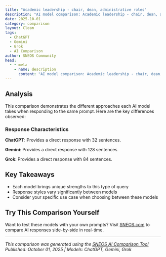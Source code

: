 ```yaml
---
title: "Academic leadership - chair, dean, administrative roles"
description: "AI model comparison: Academic leadership - chair, dean, administrative roles..."
date: 2025-10-01
category: comparison
layout: Clean
tags:
  - ChatGPT
  - Gemini
  - Grok
  - AI Comparison
author: SNEOS Community
head:
  - - meta
    - name: description
      content: "AI model comparison: Academic leadership - chair, dean, administrative roles..."
---
```


<ChatComparison
  title="Academic leadership - chair, dean, administrative roles"
  prompt="Academic leadership - chair, dean, administrative roles"
  :responses='{"ChatGPT": "Certainly! Here\u2019s an overview of academic leadership roles such as Chair, Dean, and other administrative positions within academia:\n\n### Academic Leadership Roles\n\n#### 1. Department Chair (or Head)\n- **Role:** Oversees a specific academic department within a college or university.\n- **Responsibilities:**\n - Manage faculty recruitment, promotion, and development.\n - Coordinate curriculum development and academic programs.\n - Oversee departmental budgeting and resource allocation.\n - Represent the department in college or university meetings.\n - Facilitate communication between faculty, administration, and students.\n - Handle scheduling of courses and assignments.\n- **Typical Term:** Often appointed for 3-5 years, renewable.\n- **Skills Needed:** Leadership, communication, organizational management, conflict resolution.\n\n#### 2. Dean\n- **Role:** Leads a college, school, or faculty (a larger academic unit than a department).\n- **Responsibilities:**\n - Provide strategic vision and academic leadership.\n - Oversee multiple departments or programs.\n - Manage budget and fundraising efforts.\n - Promote faculty development and research initiatives.\n - Enhance student experience and academic quality.\n - Represent the college/school within the university and externally.\n- **Typical Term:** 3-5 years, often renewable.\n- **Skills Needed:** Strategic planning, financial acumen, diplomacy, academic credibility, stakeholder engagement.\n\n#### 3. Other Administrative Roles\n\n- **Provost or Vice President for Academic Affairs**\n - Oversees all academic programs and policies university-wide.\n - Reports directly to the President.\n - Focuses on academic integrity, institutional accreditation, and faculty affairs.\n\n- **Associate Dean or Assistant Dean**\n - Supports the Dean in specific areas like academic affairs, research, student services, or administration.\n\n- **Program Director/Coordinator**\n - Manages a particular academic program or initiative.\n - Coordinates curriculum, faculty, and student matters within the program.\n\n- **Director of Research, Graduate Studies, or Undergraduate Studies**\n - Oversees research activities, graduate education, or undergraduate programs respectively within departments or schools.\n\n### Summary\nAcademic leadership positions involve balancing administrative duties with academic priorities, supporting faculty and students, and contributing to the institution\u2019s mission and goals. Leadership effectiveness relies on strong communication, vision, and the ability to foster collaboration.\n\nIf you want, I can provide detailed examples or advice on how to succeed in each role!", "Gemini": "Okay, let\u0027s break down the different aspects of academic leadership roles like chair, dean, and other administrative positions. I\u0027ll cover responsibilities, qualifications, challenges, and related resources.\n\n**1. Chair (Department Chair/Head)**\n\n* **What they do:** The chair is the administrative and academic leader of a department within a college or university. This position is typically held by a faculty member who is elected or appointed.\n\n* **Responsibilities:**\n * **Academic Leadership:**\n * Developing and maintaining the department\u0027s academic programs (curriculum, new courses, etc.).\n * Ensuring the quality of teaching and research.\n * Promoting innovation in teaching and research.\n * Mentoring faculty, especially junior faculty.\n * Conducting performance reviews of faculty and staff.\n * **Personnel Management:**\n * Overseeing faculty hiring, promotion, tenure, and retention.\n * Addressing faculty and staff concerns.\n * Managing staff within the department.\n * Resolving conflicts within the department.\n * **Financial Management:**\n * Managing the department\u0027s budget.\n * Seeking external funding through grants and other sources.\n * Allocating resources effectively within the department.\n * **Administrative Tasks:**\n * Representing the department to the college/university administration.\n * Implementing university policies at the department level.\n * Preparing reports and data for the college/university.\n * Managing departmental facilities and resources.\n * Scheduling classes and assigning teaching responsibilities.\n * **External Relations:**\n * Building relationships with other departments and institutions.\n * Representing the department to external stakeholders (alumni, industry partners, etc.).\n * Leading fundraising efforts.\n\n* **Qualifications:**\n * Typically a tenured professor within the department.\n * Strong academic record (teaching, research, service).\n * Demonstrated leadership abilities.\n * Excellent communication and interpersonal skills.\n * Organizational and management skills.\n * Understanding of university policies and procedures.\n * Ability to work collaboratively.\n\n* **Challenges:**\n * Balancing administrative duties with teaching and research.\n * Managing competing interests within the department.\n * Making difficult decisions (e.g., personnel decisions, budget cuts).\n * Dealing with conflict.\n * Maintaining morale.\n * Responding to external pressures (e.g., budget constraints, accreditation requirements).\n * Supporting faculty development in a rapidly changing academic landscape.\n\n**2. Dean (College Dean/School Dean)**\n\n* **What they do:** The dean is the chief administrative officer of a college or school within a university (e.g., College of Arts and Sciences, School of Engineering, School of Medicine).\n\n* **Responsibilities:**\n * **Strategic Leadership:**\n * Developing and implementing the college\u0027s/school\u0027s strategic plan.\n * Setting priorities for the college/school.\n * Leading fundraising efforts.\n * **Academic Leadership:**\n * Overseeing the academic programs within the college/school.\n * Ensuring the quality of teaching and research.\n * Promoting interdisciplinary collaboration.\n * Recruiting and retaining outstanding faculty.\n * **Financial Management:**\n * Managing the college\u0027s/school\u0027s budget.\n * Allocating resources to departments and programs.\n * Seeking external funding through grants, gifts, and other sources.\n * **Personnel Management:**\n * Overseeing faculty hiring, promotion, tenure, and retention within the college/school.\n * Addressing faculty and staff concerns.\n * Working with department chairs to ensure effective departmental management.\n * **External Relations:**\n * Representing the college/school to the university administration, alumni, donors, and the broader community.\n * Building relationships with other institutions and organizations.\n * Promoting the college\u0027s/school\u0027s reputation.\n * **Compliance and Accreditation:**\n * Ensuring compliance with university policies, state regulations, and accreditation standards.\n\n* **Qualifications:**\n * Typically a distinguished scholar with a strong academic record.\n * Extensive administrative experience.\n * Demonstrated leadership abilities.\n * Excellent communication and interpersonal skills.\n * Strong financial management skills.\n * Understanding of university governance and policies.\n * Visionary thinking and strategic planning skills.\n * Fundraising experience.\n\n* **Challenges:**\n * Balancing the needs of diverse departments and programs.\n * Managing complex budgets and resource allocation.\n * Navigating university politics and bureaucracy.\n * Fundraising in a competitive environment.\n * Maintaining the college\u0027s/school\u0027s reputation and competitiveness.\n * Adapting to changing trends in higher education.\n * Supporting faculty development and research initiatives.\n * Promoting diversity, equity, and inclusion within the college/school.\n\n**3. Other Administrative Roles (Examples)**\n\n* **Provost/Vice President for Academic Affairs:** The chief academic officer of the university, responsible for overseeing all academic programs and faculty.\n* **Associate Dean:** Assists the dean with specific areas of responsibility (e.g., research, student affairs, graduate studies).\n* **Assistant Dean:** Similar to Associate Dean, often with more focused responsibilities.\n* **Director (of a Center, Institute, Program):** Leads a specific center, institute, or program within the university.\n* **Vice Provost/Vice President for Research:** Responsible for overseeing research activities at the university.\n* **Chief Information Officer (CIO):** Responsible for overseeing information technology services at the university.\n* **Chief Financial Officer (CFO):** Responsible for overseeing the financial operations of the university.\n* **General Counsel:** The university\u0027s chief legal officer.\n* **President:** The Chief executive officer of the university.\n\n* **Responsibilities:** These roles will have very specific responsibilities based on their area of focus. They all are still involved in high-level administration, strategic planning, and policy decisions.\n\n* **Qualifications:** Requirements vary greatly depending on the role. Advanced degrees and experience in the relevant area are crucial.\n\n* **Challenges:** Again, this depends on the role, but common challenges include budget constraints, competing priorities, and the need to adapt to rapidly changing technology and societal needs.\n\n**Key Considerations for ALL Academic Leadership Roles:**\n\n* **Leadership Style:** Different leadership styles (e.g., transformational, servant leadership, democratic) can be effective in different situations. It\u0027s important to be aware of your own leadership style and to adapt it as needed.\n* **Communication:** Clear and effective communication is essential for all academic leaders. This includes written and verbal communication, as well as listening skills.\n* **Collaboration:** Academic leadership is often a collaborative process. It\u0027s important to be able to work effectively with faculty, staff, students, and other stakeholders.\n* **Ethics:** Academic leaders must adhere to the highest ethical standards.\n* **Advocacy:** Academic leaders advocate for their departments, colleges, or universities to both internal and external stakeholders.\n* **Vision:** Developing and articulating a clear vision for the future is essential for effective academic leadership.\n* **Strategic thinking:** Leaders need to be able to see the big picture and to develop strategic plans to achieve their goals.\n* **Adaptability:** Higher education is constantly changing, so academic leaders must be adaptable and able to respond to new challenges and opportunities.\n* **Diversity, Equity, and Inclusion (DEI):** Today, this is a huge component. Creating inclusive environments and promoting diverse perspectives is a major focus.\n\n**Resources:**\n\n* **Academic Leadership Programs:** Many universities and professional organizations offer programs designed to develop academic leadership skills.\n* **Journals and Books:** There are many journals and books that focus on academic leadership. A quick search on Google Scholar or Amazon will turn up numerous resources. Examples: _The Chronicle of Higher Education_, _Inside Higher Ed_, _Change: The Magazine of Higher Learning_.\n* **Professional Organizations:**\n * American Council on Education (ACE)\n * American Association of University Professors (AAUP)\n * Various discipline-specific organizations often have leadership development programs (e.g., American Chemical Society).\n* **Mentoring:** Seek out mentors who have experience in academic leadership.\n* **Conferences:** Attend conferences related to higher education leadership.\n* **Institutional Resources:** Many universities offer internal leadership development programs for faculty and staff.\n\n**In summary, academic leadership roles are complex and demanding, but they can also be rewarding. Effective academic leaders are visionary, strategic, and collaborative, and they are committed to promoting excellence in teaching, research, and service.**\n\nIf you have any more specific questions about particular roles, responsibilities, or resources, feel free to ask! I can also help with things like sample interview questions for these roles, or advice on preparing for such a position.\n", "Grok": "Academic leadership encompasses roles such as department chair, dean, and other administrative positions within educational institutions like universities and colleges. These roles are critical in shaping the academic, strategic, and operational direction of their respective units or institutions. Below is an overview of these roles, their responsibilities, and the skills required to succeed in academic leadership, along with some challenges and considerations.\n\n---\n\n### **Key Academic Leadership Roles**\n\n1. **Department Chair**\n - **Overview**: A department chair leads a specific academic department (e.g., Department of Biology or Department of English) within a college or university. They are often faculty members who take on administrative responsibilities while maintaining some teaching or research duties.\n - **Responsibilities**:\n - Oversee curriculum development and ensure alignment with institutional goals.\n - Manage departmental budgets and resources.\n - Supervise faculty and staff, including hiring, evaluations, and mentoring.\n - Mediate conflicts and foster a collaborative departmental culture.\n - Represent the department in wider institutional matters.\n - **Skills Needed**:\n - Strong interpersonal and conflict-resolution skills.\n - Budget management and strategic planning.\n - Ability to balance teaching/research with administrative duties.\n\n2. **Dean**\n - **Overview**: A dean typically oversees an entire college or school within a university (e.g., College of Arts and Sciences, School of Business). They report to higher administration, such as a provost or president, and act as a bridge between faculty and senior leadership.\n - **Responsibilities**:\n - Develop and implement strategic plans for the college/school.\n - Manage budgets, fundraising, and alumni relations.\n - Oversee academic programs, accreditation, and faculty development.\n - Advocate for the college/school within the university and externally.\n - Address student concerns and ensure a high-quality educational environment.\n - **Skills Needed**:\n - Visionary leadership and strategic thinking.\n - Fundraising and relationship-building with stakeholders.\n - Deep understanding of academic policies and higher education trends.\n\n3. **Administrative Roles (e.g., Provost, Vice President, Registrar)**\n - **Overview**: These roles focus on broader institutional leadership and operations. A provost, for instance, is often the chief academic officer, while a registrar manages student records and enrollment processes.\n - **Responsibilities** (varies by position):\n - Provost: Oversee academic affairs, faculty development, and curriculum across the institution.\n - Vice President (e.g., for Student Affairs): Manage non-academic areas like student life, diversity initiatives, or campus operations.\n - Registrar: Ensure compliance with academic policies, manage course scheduling, and maintain student records.\n - **Skills Needed**:\n - High-level organizational and decision-making skills.\n - Expertise in policy development and regulatory compliance.\n - Ability to work collaboratively across multiple units.\n\n---\n\n### **Key Skills for Academic Leadership**\nRegardless of the specific role, academic leaders must possess a blend of academic, administrative, and interpersonal skills:\n- **Communication**: Effectively communicate with faculty, students, staff, and external stakeholders.\n- **Strategic Thinking**: Develop long-term goals for academic excellence and institutional growth.\n- **Conflict Resolution**: Navigate disagreements among faculty, students, or staff with fairness and diplomacy.\n- **Financial Acumen**: Manage budgets, allocate resources, and sometimes secure funding through grants or donations.\n- **Adaptability**: Respond to changing trends in higher education, such as online learning, diversity initiatives, or budget constraints.\n- **Mentorship**: Support faculty and staff development while fostering a positive academic environment.\n\n---\n\n### **Challenges in Academic Leadership**\n1. **Balancing Roles**: Especially for department chairs, balancing administrative duties with teaching and research can be difficult.\n2. **Resource Constraints**: Many institutions face budget cuts, requiring leaders to make tough decisions about program funding or staffing.\n3. **Diverse Stakeholders**: Leaders must address the needs of students, faculty, staff, donors, and sometimes government or accreditation bodies.\n4. **Change Management**: Implementing new policies (e.g., diversity initiatives or technology integration) often meets resistance.\n5. **Time Commitment**: Administrative roles often demand long hours, leaving little time for personal research or teaching passions.\n\n---\n\n### **Path to Academic Leadership**\n1. **Start as Faculty**: Most academic leaders begin as professors, gaining experience in teaching, research, and service.\n2. **Take on Smaller Roles**: Serve on committees, lead program initiatives, or act as an associate chair to build leadership experience.\n3. **Professional Development**: Participate in leadership training programs, such as those offered by the American Council on Education (ACE) or Harvard\u2019s Institute for Educational Management.\n4. **Networking**: Build relationships within and outside your institution to gain visibility and learn from experienced leaders.\n5. **Advanced Degrees**: While not always required, degrees like an Ed.D. or Ph.D. in Higher Education Administration can be beneficial for senior roles.\n\n---\n\n### **Considerations for Aspiring Academic Leaders**\n- **Motivation**: Reflect on why you want a leadership role. Is it to effect change, support others, or advance your career?\n- **Institutional Culture**: Understand the values and challenges of your institution before stepping into a leadership role.\n- **Work-Life Balance**: Be prepared for the demands of the role and consider how it aligns with personal priorities.\n- **Impact on Research/Teaching**: Leadership roles may reduce time for scholarly work, so plan accordingly.\n\n---\n\nAcademic leadership roles are rewarding for those passionate about shaping the future of education, but they require a unique skill set and a commitment to navigating complex challenges. If you\u0027re considering such a role, seek mentorship from current leaders, assess institutional needs, and prepare for a dynamic yet impactful career path.\n\nWould you like more specific information about a particular role (e.g., becoming a department chair) or resources for professional development in academic leadership?"}' 
  published-date="12:31"
/>

## Analysis

This comparison demonstrates the different approaches each AI model takes when responding to the same prompt. Here are the key differences observed:

### Response Characteristics

**ChatGPT**: Provides a direct response with 32 sentences. 

**Gemini**: Provides a direct response with 128 sentences. 

**Grok**: Provides a direct response with 84 sentences. 

## Key Takeaways

- Each model brings unique strengths to this type of query
- Response styles vary significantly between models
- Consider your specific use case when choosing between these models

## Try This Comparison Yourself

Want to test these models with your own prompts? Visit [SNEOS.com](https://sneos.com) to compare AI responses side-by-side in real-time.

---

*This comparison was generated using the [SNEOS AI Comparison Tool](https://sneos.com)*
*Published: October 01, 2025 | Models: ChatGPT, Gemini, Grok*
